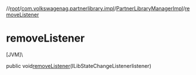 //[root](../../../index.md)/[com.volkswagenag.partnerlibrary.impl](../index.md)/[PartnerLibraryManagerImpl](index.md)/[removeListener](remove-listener.md)

# removeListener

[JVM]\

public void[removeListener](remove-listener.md)(ILibStateChangeListenerlistener)
